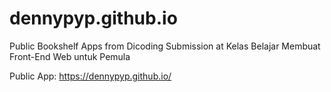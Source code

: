 # dennypyp.github.io
Public Bookshelf Apps from Dicoding Submission at Kelas Belajar Membuat Front-End Web untuk Pemula

Public App: https://dennypyp.github.io/
